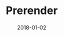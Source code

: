 ---
layout: site
title: "Prerender"
date: 2018-01-02
categories: [community]
version: 1.2.5
major: 1
minor: 2
patch: 5
slug: prerender
link: https://prerender.io/
submitter: lpolepeddi
permalink: /sites/:slug
---